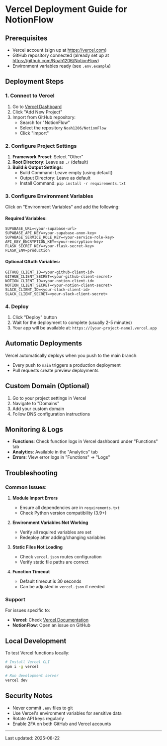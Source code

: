# Vercel Deployment Guide for NotionFlow

## Prerequisites
- Vercel account (sign up at https://vercel.com)
- GitHub repository connected (already set up at https://github.com/Noah1206/NotionFlow)
- Environment variables ready (see `.env.example`)

## Deployment Steps

### 1. Connect to Vercel

1. Go to [Vercel Dashboard](https://vercel.com/dashboard)
2. Click "Add New Project"
3. Import from GitHub repository:
   - Search for "NotionFlow"
   - Select the repository `Noah1206/NotionFlow`
   - Click "Import"

### 2. Configure Project Settings

1. **Framework Preset**: Select "Other"
2. **Root Directory**: Leave as `./` (default)
3. **Build & Output Settings**:
   - Build Command: Leave empty (using default)
   - Output Directory: Leave as default
   - Install Command: `pip install -r requirements.txt`

### 3. Configure Environment Variables

Click on "Environment Variables" and add the following:

#### Required Variables:
```
SUPABASE_URL=<your-supabase-url>
SUPABASE_API_KEY=<your-supabase-anon-key>
SUPABASE_SERVICE_ROLE_KEY=<your-service-role-key>
API_KEY_ENCRYPTION_KEY=<your-encryption-key>
FLASK_SECRET_KEY=<your-flask-secret-key>
FLASK_ENV=production
```

#### Optional OAuth Variables:
```
GITHUB_CLIENT_ID=<your-github-client-id>
GITHUB_CLIENT_SECRET=<your-github-client-secret>
NOTION_CLIENT_ID=<your-notion-client-id>
NOTION_CLIENT_SECRET=<your-notion-client-secret>
SLACK_CLIENT_ID=<your-slack-client-id>
SLACK_CLIENT_SECRET=<your-slack-client-secret>
```

### 4. Deploy

1. Click "Deploy" button
2. Wait for the deployment to complete (usually 2-5 minutes)
3. Your app will be available at: `https://[your-project-name].vercel.app`

## Automatic Deployments

Vercel automatically deploys when you push to the main branch:
- Every push to `main` triggers a production deployment
- Pull requests create preview deployments

## Custom Domain (Optional)

1. Go to your project settings in Vercel
2. Navigate to "Domains"
3. Add your custom domain
4. Follow DNS configuration instructions

## Monitoring & Logs

- **Functions**: Check function logs in Vercel dashboard under "Functions" tab
- **Analytics**: Available in the "Analytics" tab
- **Errors**: View error logs in "Functions" → "Logs"

## Troubleshooting

### Common Issues:

1. **Module Import Errors**
   - Ensure all dependencies are in `requirements.txt`
   - Check Python version compatibility (3.9+)

2. **Environment Variables Not Working**
   - Verify all required variables are set
   - Redeploy after adding/changing variables

3. **Static Files Not Loading**
   - Check `vercel.json` routes configuration
   - Verify static file paths are correct

4. **Function Timeout**
   - Default timeout is 30 seconds
   - Can be adjusted in `vercel.json` if needed

### Support

For issues specific to:
- **Vercel**: Check [Vercel Documentation](https://vercel.com/docs)
- **NotionFlow**: Open an issue on GitHub

## Local Development

To test Vercel functions locally:

```bash
# Install Vercel CLI
npm i -g vercel

# Run development server
vercel dev
```

## Security Notes

- Never commit `.env` files to git
- Use Vercel's environment variables for sensitive data
- Rotate API keys regularly
- Enable 2FA on both GitHub and Vercel accounts

---

Last updated: 2025-08-22